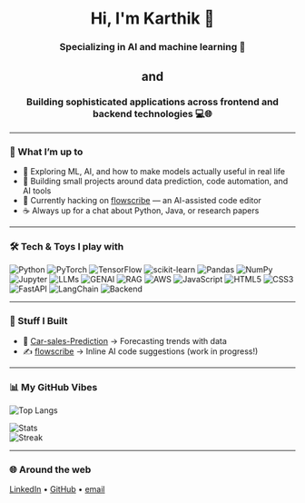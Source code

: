 <h1 align="center">Hi, I'm Karthik 👋</h1>
<h3 align="center">Specializing in AI and machine learning 🤖</h3>
<h2 align="center">and</h2>
<h3 align="center">Building sophisticated applications across frontend and backend technologies 💻🌐</h3>


---

### 🌟 What I’m up to
- 🧠 Exploring ML, AI, and how to make models actually useful in real life  
- 🔨 Building small projects around data prediction, code automation, and AI tools  
- 🚀 Currently hacking on [flowscribe](https://github.com/KarthikChimkode/flowscribe) — an AI-assisted code editor  
- ☕ Always up for a chat about Python, Java, or research papers
  
---

### 🛠️ Tech & Toys I play with
![Python](https://img.shields.io/badge/Python-3776AB?style=for-the-badge&logo=python&logoColor=white)
![PyTorch](https://img.shields.io/badge/PyTorch-EE4C2C?style=for-the-badge&logo=pytorch&logoColor=white)
![TensorFlow](https://img.shields.io/badge/TensorFlow-FF6F00?style=for-the-badge&logo=tensorflow&logoColor=white)
![scikit-learn](https://img.shields.io/badge/scikit--learn-F7931E?style=for-the-badge&logo=scikitlearn&logoColor=white)
![Pandas](https://img.shields.io/badge/Pandas-150458?style=for-the-badge&logo=pandas&logoColor=white)
![NumPy](https://img.shields.io/badge/NumPy-013243?style=for-the-badge&logo=numpy&logoColor=white)
![Jupyter](https://img.shields.io/badge/Jupyter-F37626?style=for-the-badge&logo=jupyter&logoColor=white)
![LLMs](https://img.shields.io/badge/LLMs-6f42c1?style=for-the-badge&logo=openai&logoColor=white)
![GENAI](https://img.shields.io/badge/GENAI-008080?style=for-the-badge&logo=ai&logoColor=white)
![RAG](https://img.shields.io/badge/RAG-FF5733?style=for-the-badge&logo=ai&logoColor=white)
![AWS](https://img.shields.io/badge/AWS-232F3E?style=for-the-badge&logo=amazon-aws&logoColor=white)
![JavaScript](https://img.shields.io/badge/JavaScript-F7DF1E?style=for-the-badge&logo=javascript&logoColor=black)
![HTML5](https://img.shields.io/badge/HTML5-E34F26?style=for-the-badge&logo=html5&logoColor=white)
![CSS3](https://img.shields.io/badge/CSS3-1572B6?style=for-the-badge&logo=css3&logoColor=white)
![FastAPI](https://img.shields.io/badge/FastAPI-009688?style=for-the-badge&logo=fastapi&logoColor=white)
![LangChain](https://img.shields.io/badge/LangChain-000000?style=for-the-badge&logo=langchain&logoColor=white)
![Backend](https://img.shields.io/badge/Backend-000000?style=for-the-badge&logo=node.js&logoColor=white)
  

---

### 🔬 Stuff I Built
- 🚗 [Car-sales-Prediction](https://github.com/KarthikChimkode/Car-sales-Prediciton) → Forecasting trends with data  
- ✍️ [flowscribe](https://github.com/KarthikChimkode/flowscribe) → Inline AI code suggestions (work in progress!)  

---
### 📊 My GitHub Vibes
![Top Langs](https://github-readme-stats.vercel.app/api/top-langs/?username=KarthikChimkode&layout=compact&theme=radical)

![Stats](https://github-readme-stats.vercel.app/api?username=KarthikChimkode&show_icons=true&theme=radical)  
![Streak](https://github-readme-streak-stats.herokuapp.com/?user=KarthikChimkode&theme=dark)  

---

### 🌐 Around the web
[LinkedIn](https://www.linkedin.com/in/karthik-chimkode-794389220) • [GitHub](https://github.com/KarthikChimkode) • [email](mailto:karthikchimkode@gmail.com)

